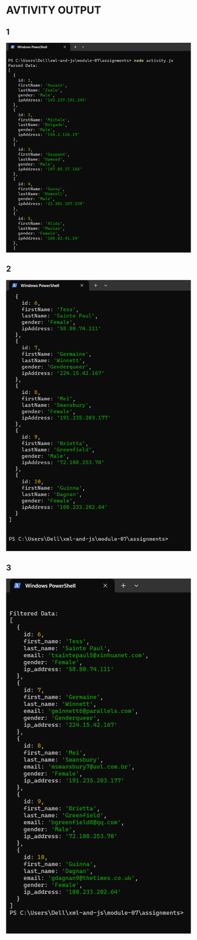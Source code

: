# AVTIVITY OUTPUT

## 1
![image info](../assignments/output_activity-1.png)

## 2
![image info](../assignments/output_activity-2.png)

## 3
![image info](../assignments/output_activity-3.png)
